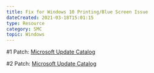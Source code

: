 ```yaml
---
title: Fix for Windows 10 Printing/Blue Screen Issue
dateCreated: 2021-03-18T15:01:15
type: Resource
category: SMC
topic: Windows
---
```



#1 Patch: [Microsoft Update Catalog](https://www.catalog.update.microsoft.com/Search.aspx?q=KB4598481)

#2 Patch: [Microsoft Update Catalog](https://www.catalog.update.microsoft.com/Search.aspx?q=KB5001567)

